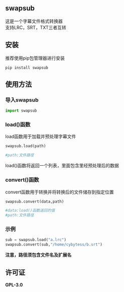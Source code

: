 ## swapsub
这是一个字幕文件格式转换器  
支持LRC，SRT，TXT三者互转  

## 安装
推荐使用pip包管理器进行安装  
```
pip install swapsub
```  

## 使用方法

### 导入swapsub
```python
import swapsub
```  

### load()函数 
load函数用于加载并预处理字幕文件  
```python
swapsub.load(path)

#path:文件路径 
```  
load()函数将返回一个列表，里面包含里经预处理后的数据  

### convert()函数 
convert函数用于转换并将转换后的文件储存到指定位置  
```python
swapsub.convert(data,path)

#data:load()函数返回的值  
#path:文件路径
```  
 
### 示例
```python
sub = swapsub.load("a.lrc")  
swapsub.convert(sub,"/home/cybytess/b.srt")
```

**注意，路径须包含文件名及扩展名**  

## 许可证  
**GPL-3.0**
